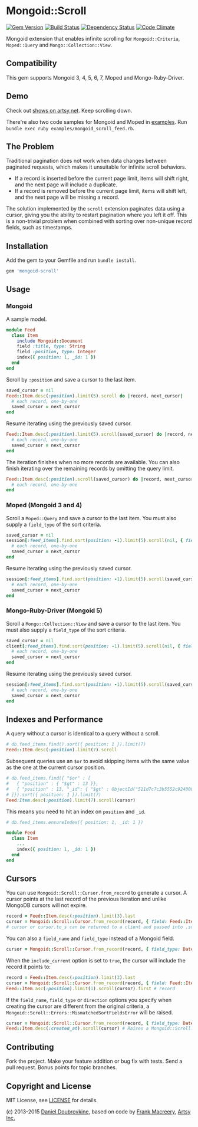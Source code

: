 Mongoid::Scroll
===============

[![Gem Version](https://badge.fury.io/rb/mongoid-scroll.svg)](https://badge.fury.io/rb/mongoid-scroll)
[![Build Status](https://github.com/mongoid/mongoid-scroll/actions/workflows/ci.yml/badge.svg)](https://github.com/mongoid/mongoid-scroll/actions/workflows/ci.yml)
[![Dependency Status](https://gemnasium.com/mongoid/mongoid-scroll.svg)](https://gemnasium.com/mongoid/mongoid-scroll)
[![Code Climate](https://codeclimate.com/github/mongoid/mongoid-scroll.svg)](https://codeclimate.com/github/mongoid/mongoid-scroll)

Mongoid extension that enables infinite scrolling for `Mongoid::Criteria`, `Moped::Query` and `Mongo::Collection::View`.

Compatibility
-------------

This gem supports Mongoid 3, 4, 5, 6, 7, Moped and Mongo-Ruby-Driver.

Demo
----

Check out [shows on artsy.net](http://artsy.net/shows). Keep scrolling down.

There're also two code samples for Mongoid and Moped in [examples](examples). Run `bundle exec ruby examples/mongoid_scroll_feed.rb`.

The Problem
-----------

Traditional pagination does not work when data changes between paginated requests, which makes it unsuitable for infinite scroll behaviors.

* If a record is inserted before the current page limit, items will shift right, and the next page will include a duplicate.
* If a record is removed before the current page limit, items will shift left, and the next page will be missing a record.

The solution implemented by the `scroll` extension paginates data using a cursor, giving you the ability to restart pagination where you left it off. This is a non-trivial problem when combined with sorting over non-unique record fields, such as timestamps.

Installation
------------

Add the gem to your Gemfile and run `bundle install`.

```ruby
gem 'mongoid-scroll'
```

Usage
-----

### Mongoid

A sample model.

```ruby
module Feed
  class Item
    include Mongoid::Document
    field :title, type: String
    field :position, type: Integer
    index({ position: 1, _id: 1 })
  end
end
```

Scroll by `:position` and save a cursor to the last item.

```ruby
saved_cursor = nil
Feed::Item.desc(:position).limit(5).scroll do |record, next_cursor|
  # each record, one-by-one
  saved_cursor = next_cursor
end
```

Resume iterating using the previously saved cursor.

```ruby
Feed::Item.desc(:position).limit(5).scroll(saved_cursor) do |record, next_cursor|
  # each record, one-by-one
  saved_cursor = next_cursor
end
```

The iteration finishes when no more records are available. You can also finish iterating over the remaining records by omitting the query limit.

```ruby
Feed::Item.desc(:position).scroll(saved_cursor) do |record, next_cursor|
  # each record, one-by-one
end
```

### Moped (Mongoid 3 and 4)

Scroll a `Moped::Query` and save a cursor to the last item. You must also supply a `field_type` of the sort criteria.

```ruby
saved_cursor = nil
session[:feed_items].find.sort(position: -1).limit(5).scroll(nil, { field_type: DateTime }) do |record, next_cursor|
  # each record, one-by-one
  saved_cursor = next_cursor
end
```

Resume iterating using the previously saved cursor.

```ruby
session[:feed_items].find.sort(position: -1).limit(5).scroll(saved_cursor, { field_type: DateTime }) do |record, next_cursor|
  # each record, one-by-one
  saved_cursor = next_cursor
end
```

### Mongo-Ruby-Driver (Mongoid 5)

Scroll a `Mongo::Collection::View` and save a cursor to the last item. You must also supply a `field_type` of the sort criteria.

```ruby
saved_cursor = nil
client[:feed_items].find.sort(position: -1).limit(5).scroll(nil, { field_type: DateTime }) do |record, next_cursor|
  # each record, one-by-one
  saved_cursor = next_cursor
end
```

Resume iterating using the previously saved cursor.

```ruby
session[:feed_items].find.sort(position: -1).limit(5).scroll(saved_cursor, { field_type: DateTime }) do |record, next_cursor|
  # each record, one-by-one
  saved_cursor = next_cursor
end
```

Indexes and Performance
-----------------------

A query without a cursor is identical to a query without a scroll.

``` ruby
# db.feed_items.find().sort({ position: 1 }).limit(7)
Feed::Item.desc(:position).limit(7).scroll
```

Subsequent queries use an `$or` to avoid skipping items with the same value as the one at the current cursor position.

``` ruby
# db.feed_items.find({ "$or" : [
#   { "position" : { "$gt" : 13 }},
#   { "position" : 13, "_id": { "$gt" : ObjectId("511d7c7c3b5552c92400000e") }}
# ]}).sort({ position: 1 }).limit(7)
Feed:Item.desc(:position).limit(7).scroll(cursor)
```

This means you need to hit an index on `position` and `_id`.

``` ruby
# db.feed_items.ensureIndex({ position: 1, _id: 1 })

module Feed
  class Item
    ...
    index({ position: 1, _id: 1 })
  end
end
```

Cursors
-------

You can use `Mongoid::Scroll::Cursor.from_record` to generate a cursor. A cursor points at the last record of the previous iteration and unlike MongoDB cursors will not expire.

```ruby
record = Feed::Item.desc(:position).limit(3).last
cursor = Mongoid::Scroll::Cursor.from_record(record, { field: Feed::Item.fields["position"] })
# cursor or cursor.to_s can be returned to a client and passed into .scroll(cursor)
```

You can also a `field_name` and `field_type` instead of a Mongoid field.

```ruby
cursor = Mongoid::Scroll::Cursor.from_record(record, { field_type: DateTime, field_name: "position" })
```

When the `include_current` option is set to `true`, the cursor will include the record it points to:

```ruby
record = Feed::Item.desc(:position).limit(3).last
cursor = Mongoid::Scroll::Cursor.from_record(record, { field: Feed::Item.fields["position"], include_current: true })
Feed::Item.asc(:position).limit(1).scroll(cursor).first # record
```

If the `field_name`, `field_type` or `direction` options you specify when creating the cursor are different from the original criteria, a `Mongoid::Scroll::Errors::MismatchedSortFieldsError` will be raised.

```ruby
cursor = Mongoid::Scroll::Cursor.from_record(record, { field_type: DateTime, field_name: "position" })
Feed::Item.desc(:created_at).scroll(cursor) # Raises a Mongoid::Scroll::Errors::MismatchedSortFieldsError
```

Contributing
------------

Fork the project. Make your feature addition or bug fix with tests. Send a pull request. Bonus points for topic branches.

Copyright and License
---------------------

MIT License, see [LICENSE](http://github.com/mongoid/mongoid-scroll/raw/master/LICENSE.md) for details.

(c) 2013-2015 [Daniel Doubrovkine](http://github.com/dblock), based on code by [Frank Macreery](http://github.com/macreery), [Artsy Inc.](http://artsy.net)
